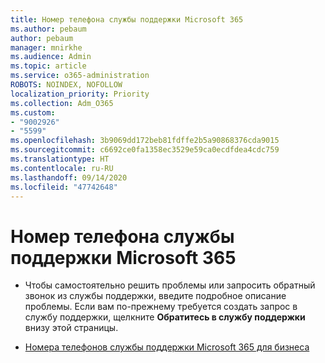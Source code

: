 ```yaml
---
title: Номер телефона службы поддержки Microsoft 365
ms.author: pebaum
author: pebaum
manager: mnirkhe
ms.audience: Admin
ms.topic: article
ms.service: o365-administration
ROBOTS: NOINDEX, NOFOLLOW
localization_priority: Priority
ms.collection: Adm_O365
ms.custom:
- "9002926"
- "5599"
ms.openlocfilehash: 3b9069dd172beb81fdffe2b5a90868376cda9015
ms.sourcegitcommit: c6692ce0fa1358ec3529e59ca0ecdfdea4cdc759
ms.translationtype: HT
ms.contentlocale: ru-RU
ms.lasthandoff: 09/14/2020
ms.locfileid: "47742648"
---
```

# <a name="microsoft-365-support-phone-number"></a>Номер телефона службы поддержки Microsoft 365

- Чтобы самостоятельно решить проблемы или запросить обратный звонок из службы поддержки, введите подробное описание проблемы.  Если вам по-прежнему требуется создать запрос в службу поддержки, щелкните **Обратитесь в службу поддержки** внизу этой страницы.

- [Номера телефонов службы поддержки Microsoft 365 для бизнеса](https://docs.microsoft.com/microsoft-365/admin/contact-support-for-business-products?view=o365-worldwide&tabs=phone)
